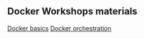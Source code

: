 Docker Workshops materials
--------------------------

[Docker basics](basics)
[Docker orchestration](orchestration)
